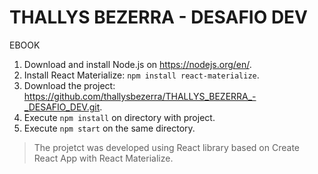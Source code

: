# THALLYS BEZERRA - DESAFIO DEV
EBOOK

1. Download and install Node.js on https://nodejs.org/en/.
2. Install React Materialize: `npm install react-materialize`.
3. Download the project: https://github.com/thallysbezerra/THALLYS_BEZERRA_-_DESAFIO_DEV.git.
4. Execute `npm install` on directory with project.
5. Execute `npm start` on the same directory.

> The projetct was developed using React library based on Create React App with React Materialize.
